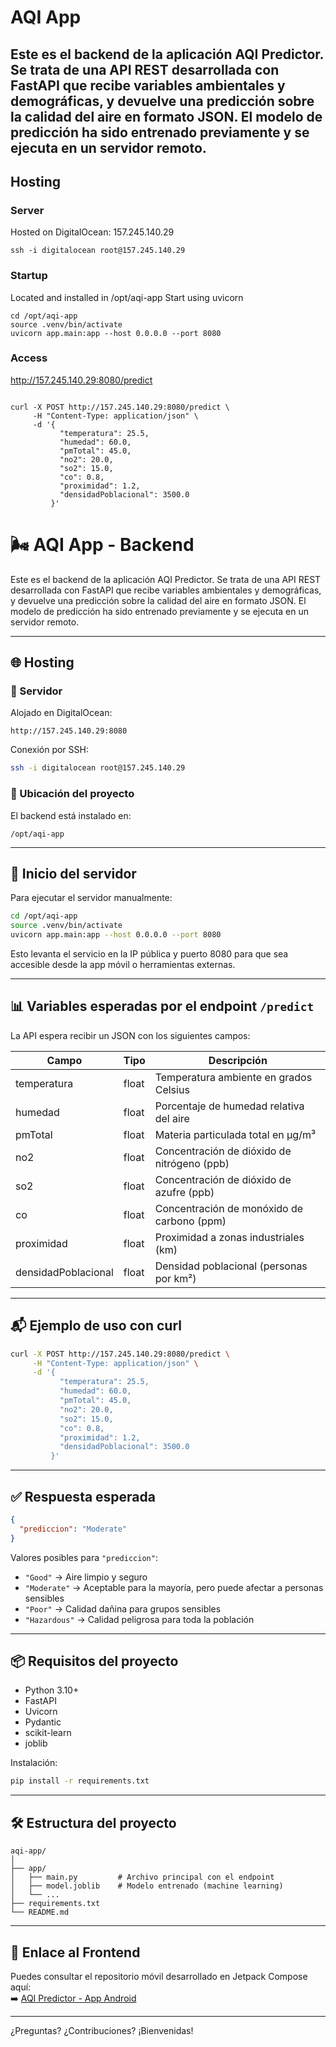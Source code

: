 # AQI App

Este es el backend de la aplicación AQI Predictor. Se trata de una API REST desarrollada con FastAPI que recibe variables ambientales y demográficas, y devuelve una predicción sobre la calidad del aire en formato JSON. El modelo de predicción ha sido entrenado previamente y se ejecuta en un servidor remoto.
---

## Hosting

### Server
Hosted on DigitalOcean: 157.245.140.29

```shell
ssh -i digitalocean root@157.245.140.29
```

### Startup

Located and installed in /opt/aqi-app
Start using uvicorn

```shell
cd /opt/aqi-app
source .venv/bin/activate
uvicorn app.main:app --host 0.0.0.0 --port 8080
```

### Access
http://157.245.140.29:8080/predict

```shell

curl -X POST http://157.245.140.29:8080/predict \
     -H "Content-Type: application/json" \
     -d '{
           "temperatura": 25.5,
           "humedad": 60.0,
           "pmTotal": 45.0,
           "no2": 20.0,
           "so2": 15.0,
           "co": 0.8,
           "proximidad": 1.2,
           "densidadPoblacional": 3500.0
         }'

```

# 🌬️ AQI App - Backend

Este es el backend de la aplicación AQI Predictor. Se trata de una API REST desarrollada con FastAPI que recibe variables ambientales y demográficas, y devuelve una predicción sobre la calidad del aire en formato JSON. El modelo de predicción ha sido entrenado previamente y se ejecuta en un servidor remoto.

---

## 🌐 Hosting

### 🔧 Servidor
Alojado en DigitalOcean:

```
http://157.245.140.29:8080
```

Conexión por SSH:

```bash
ssh -i digitalocean root@157.245.140.29
```

### 📂 Ubicación del proyecto

El backend está instalado en:

```
/opt/aqi-app
```

---

## 🚀 Inicio del servidor

Para ejecutar el servidor manualmente:

```bash
cd /opt/aqi-app
source .venv/bin/activate
uvicorn app.main:app --host 0.0.0.0 --port 8080
```

Esto levanta el servicio en la IP pública y puerto 8080 para que sea accesible desde la app móvil o herramientas externas.

---

## 📊 Variables esperadas por el endpoint `/predict`

La API espera recibir un JSON con los siguientes campos:

| Campo                | Tipo   | Descripción |
|----------------------|--------|-------------|
| temperatura          | float  | Temperatura ambiente en grados Celsius |
| humedad              | float  | Porcentaje de humedad relativa del aire |
| pmTotal              | float  | Materia particulada total en µg/m³ |
| no2                  | float  | Concentración de dióxido de nitrógeno (ppb) |
| so2                  | float  | Concentración de dióxido de azufre (ppb) |
| co                   | float  | Concentración de monóxido de carbono (ppm) |
| proximidad           | float  | Proximidad a zonas industriales (km) |
| densidadPoblacional  | float  | Densidad poblacional (personas por km²) |

---

## 📬 Ejemplo de uso con curl

```bash
curl -X POST http://157.245.140.29:8080/predict \
     -H "Content-Type: application/json" \
     -d '{
           "temperatura": 25.5,
           "humedad": 60.0,
           "pmTotal": 45.0,
           "no2": 20.0,
           "so2": 15.0,
           "co": 0.8,
           "proximidad": 1.2,
           "densidadPoblacional": 3500.0
         }'
```

---

## ✅ Respuesta esperada

```json
{
  "prediccion": "Moderate"
}
```

Valores posibles para `"prediccion"`:

- `"Good"` → Aire limpio y seguro
- `"Moderate"` → Aceptable para la mayoría, pero puede afectar a personas sensibles
- `"Poor"` → Calidad dañina para grupos sensibles
- `"Hazardous"` → Calidad peligrosa para toda la población

---

## 📦 Requisitos del proyecto

- Python 3.10+
- FastAPI
- Uvicorn
- Pydantic
- scikit-learn
- joblib

Instalación:

```bash
pip install -r requirements.txt
```

---

## 🛠 Estructura del proyecto

```
aqi-app/
│
├── app/
│   ├── main.py         # Archivo principal con el endpoint
│   ├── model.joblib    # Modelo entrenado (machine learning)
│   └── ...
├── requirements.txt
└── README.md
```

---

## 🤝 Enlace al Frontend

Puedes consultar el repositorio móvil desarrollado en Jetpack Compose aquí:  
➡️ [AQI Predictor - App Android](https://github.com/tu-usuario/aqi-predictor)

---

¿Preguntas? ¿Contribuciones? ¡Bienvenidas!
